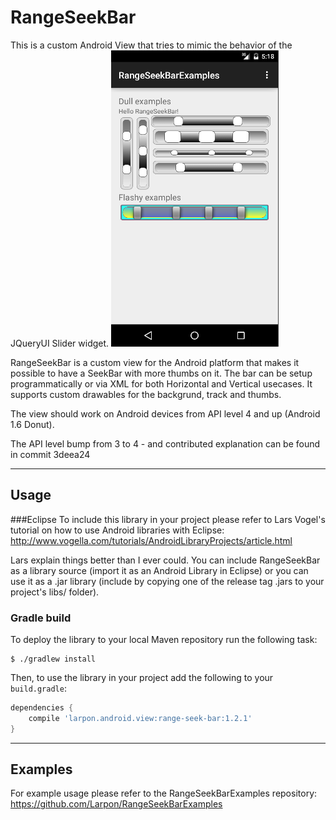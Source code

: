 # RangeSeekBar

This is a custom Android View that tries to mimic the behavior of the JQueryUI Slider widget.
![Screenshot of example app](https://github.com/Larpon/RangeSeekBarExamples/blob/master/screenshot.png "Screenshot of example app")

RangeSeekBar is a custom view for the Android platform that makes it possible to have a SeekBar with more thumbs on it. The bar can be setup programmatically or via XML for both Horizontal and Vertical usecases. It supports custom drawables for the backgrund, track and thumbs.

The view should work on Android devices from API level 4 and up (Android 1.6 Donut).

The API level bump from 3 to 4 - and contributed explanation can be found in commit 3deea24

---

## Usage

###Eclipse
To include this library in your project please refer to Lars Vogel's tutorial on how to use Android libraries with Eclipse:
http://www.vogella.com/tutorials/AndroidLibraryProjects/article.html

Lars explain things better than I ever could. You can include RangeSeekBar as a library source (import it as an Android Library in Eclipse) or you can use it as a .jar library (include by copying one of the release tag .jars to your project's libs/ folder).


### Gradle build

To deploy the library to your local Maven repository run the following task:

```
$ ./gradlew install
```

Then, to use the library in your project add the following to your `build.gradle`:

```groovy
dependencies {
    compile 'larpon.android.view:range-seek-bar:1.2.1'
}
```

---
## Examples

For example usage please refer to the RangeSeekBarExamples repository:
https://github.com/Larpon/RangeSeekBarExamples
